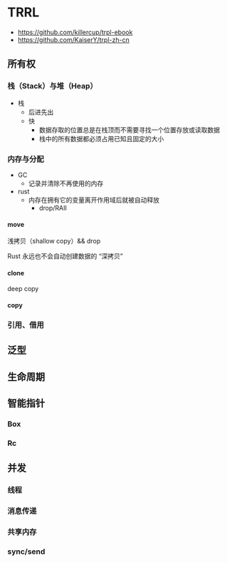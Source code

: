 # TRRL

+ https://github.com/killercup/trpl-ebook
+ https://github.com/KaiserY/trpl-zh-cn

## 所有权
### 栈（Stack）与堆（Heap）
+ 栈
    * 后进先出
    * 快
        - 数据存取的位置总是在栈顶而不需要寻找一个位置存放或读取数据
        - 栈中的所有数据都必须占用已知且固定的大小


### 内存与分配
+ GC
    *  记录并清除不再使用的内存
+ rust
    * 内存在拥有它的变量离开作用域后就被自动释放
        - drop/RAII

#### move
浅拷贝（shallow copy）&& drop

Rust 永远也不会自动创建数据的 “深拷贝”

####  clone
deep copy


####  copy



### 引用、借用

## 泛型

##  生命周期

## 智能指针

### Box

### Rc

## 并发

### 线程

### 消息传递

### 共享内存

### sync/send

